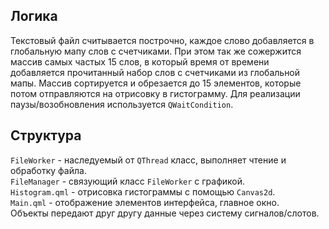 ## Логика
Текстовый файл считывается построчно, каждое слово добавляется в глобальную мапу слов с счетчиками. 
При этом так же сожержится массив самых частых 15 слов, в который время от времени добавляется прочитанный набор слов с счетчиками из глобальной мапы. 
Массив сортируется и обрезается до 15 элементов, которые потом отправляются на отрисовку в гистограмму.
Для реализации паузы/возобновления используется `QWaitCondition`.

## Структура
`FileWorker` - наследуемый от `QThread` класс, выполняет чтение и обработку файла.  
`FileManager` - связующий класс `FileWorker` с графикой.  
`Histogram.qml` - отрисовка гистограммы с помощью `Canvas2d`.  
`Main.qml` - отображение элементов интерфейса, главное окно.  
Объекты передают друг другу данные через систему сигналов/слотов.
